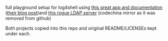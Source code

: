 full playground setup for log4shell using [this great app and documentation](https://github.com/christophetd/log4shell-vulnerable-app) ([their blog post](https://www.cynet.com/log4shell/))and [this rogue LDAP server](https://codechina.csdn.net/mirrors/feihong-cs/JNDIExploit.git) (codechina mirror as it was removed from github)

Both projects copied into this repo and original README/LICENSEs kept under each.

